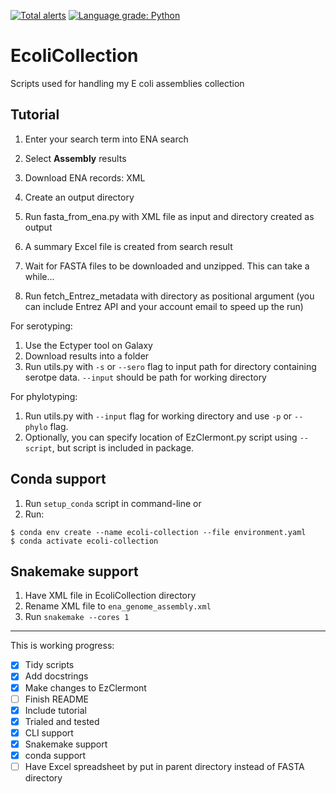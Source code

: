 [![Total alerts](https://img.shields.io/lgtm/alerts/g/CaileanCarter/EcoliCollection.svg?logo=lgtm&logoWidth=18)](https://lgtm.com/projects/g/CaileanCarter/EcoliCollection/alerts/)
[![Language grade: Python](https://img.shields.io/lgtm/grade/python/g/CaileanCarter/EcoliCollection.svg?logo=lgtm&logoWidth=18)](https://lgtm.com/projects/g/CaileanCarter/EcoliCollection/context:python)

# EcoliCollection
Scripts used for handling my E coli assemblies collection

## Tutorial

1. Enter your search term into ENA search
2. Select <b>Assembly</b> results
3. Download ENA records: XML

4. Create an output directory
5. Run fasta_from_ena.py with XML file as input and directory created as output
6. A summary Excel file is created from search result
7. Wait for FASTA files to be downloaded and unzipped. This can take a while...
8. Run fetch_Entrez_metadata with directory as positional argument (you can include Entrez API and your account email to speed up the run)

For serotyping:
1. Use the Ectyper tool on Galaxy
2. Download results into a folder
3. Run utils.py with `-s` or `--sero` flag to input path for directory containing serotpe data. `--input` should be path for working directory

For phylotyping:
1. Run utils.py with `--input` flag for working directory and use `-p` or `--phylo` flag.
2. Optionally, you can specify location of EzClermont.py script using `--script`, but script is included in package.

## Conda support
1. Run `setup_conda` script in command-line 
or
1. Run:
```
$ conda env create --name ecoli-collection --file environment.yaml
$ conda activate ecoli-collection
```

## Snakemake support
1. Have XML file in EcoliCollection directory
2. Rename XML file to `ena_genome_assembly.xml`
3. Run `snakemake --cores 1`

---

This is working progress:<br>
- [x] Tidy scripts
- [x] Add docstrings
- [x] Make changes to EzClermont
- [ ] Finish README
- [x] Include tutorial
- [x] Trialed and tested
- [x] CLI support
- [x] Snakemake support
- [x] conda support
- [ ] Have Excel spreadsheet by put in parent directory instead of FASTA directory
